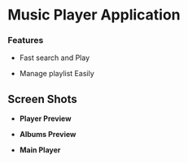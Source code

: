 # Music Player Application

### Features

- Fast search and Play

- Manage playlist Easily


## Screen Shots
  
  
  - **Player Preview**


  
  - **Albums Preview**

  
  
  - **Main Player**

